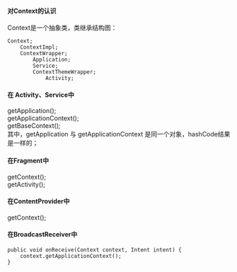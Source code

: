 #### 对Context的认识  

Context是一个抽象类，类继承结构图：  
```
Context;    
    ContextImpl;  
    ContextWrapper;  
        Application;  
        Service;  
        ContextThemeWrapper;  
            Activity;  
```

#### 在 Activity、Service中   

getApplication();  
getApplicationContext();  
getBaseContext();  
其中，getApplication  与 getApplicationContext 是同一个对象，hashCode结果是一样的；   

#### 在Fragment中  

getContext();  
getActivity();  

#### 在ContentProvider中

getContext();  

#### 在BroadcastReceiver中
```
public void onReceive(Context context, Intent intent) {
    context.getApplicationContext();
}
```
 





